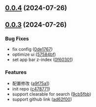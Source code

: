 ## [0.0.4](https://github.com/varletjs/varlet-icons-library-starter/compare/v0.0.3...v0.0.4) (2024-07-26)



## [0.0.3](https://github.com/varletjs/varlet-icons-library-starter/compare/c4787714c90fe6869885832d79262862ae0cc2eb...v0.0.3) (2024-07-26)


### Bug Fixes

* fix config ([0de1767](https://github.com/varletjs/varlet-icons-library-starter/commit/0de17672c4f710f713c72bb8fbd7953f288fbbb8))
* optimize ui ([57584bf](https://github.com/varletjs/varlet-icons-library-starter/commit/57584bf5847844c30d3bee5943f2280524b7a460))
* set app bar z-index ([0f60301](https://github.com/varletjs/varlet-icons-library-starter/commit/0f603014398a63b090e86f81fdba7a5886f4df79))


### Features

* 配置修改 ([a9f75a1](https://github.com/varletjs/varlet-icons-library-starter/commit/a9f75a1aff1c5e55163fcfdeabe77cc8634b4f37))
* init repo ([c478771](https://github.com/varletjs/varlet-icons-library-starter/commit/c4787714c90fe6869885832d79262862ae0cc2eb))
* support clearable for search ([9cb5fbb](https://github.com/varletjs/varlet-icons-library-starter/commit/9cb5fbb34a3277cc104971e8382f8ff7bde6c72b))
* support github link ([ad62f00](https://github.com/varletjs/varlet-icons-library-starter/commit/ad62f00112707409b5cc504ba1ebc1b857b0737e))



